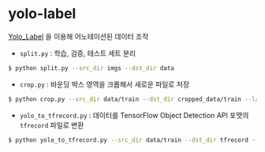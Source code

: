 # yolo-label

[Yolo_Label](https://github.com/developer0hye/Yolo_Label) 을 이용해 어노테이션된 데이터 조작

- `split.py` : 학습, 검증, 테스트 세트 분리
  
```bash
$ python split.py --src_dir imgs --dst_dir data
```

- `crop.py` : 바운딩 박스 영역을 크롭해서 새로운 파일로 저장
  
```bash
$ python crop.py --src_dir data/train --dst_dir cropped_data/train --label_file labels.txt
```

- `yolo_to_tfrecord.py` : 데이터를 TensorFlow Object Detection API 포맷의 `tfrecord` 파일로 변환 

  
```bash
$ python yolo_to_tfrecord.py --src_dir data/train --dst_dir tfrecord --output_filebase train --label_file labels.txt
```
